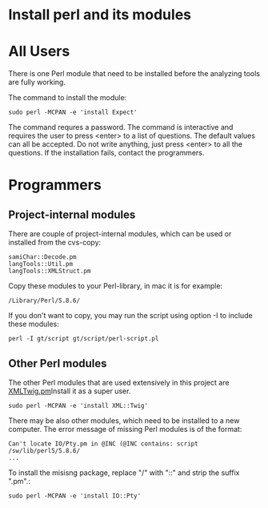 # Install perl and its modules



All Users
=========

There is one Perl module that need to be installed before the analyzing
tools are fully working.

The command to install the module:

    sudo perl -MCPAN -e 'install Expect'

The command requres a password. The command is interactive and requires
the user to press &lt;enter&gt; to a list of questions. The default
values can all be accepted. Do not write anything, just press
&lt;enter&gt; to all the questions. If the installation fails, contact
the programmers.

Programmers
===========

Project-internal modules
------------------------

There are couple of project-internal modules, which can be used or
installed from the cvs-copy:

    samiChar::Decode.pm
    langTools::Util.pm
    langTools::XMLStruct.pm

Copy these modules to your Perl-library, in mac it is for example:

    /Library/Perl/5.8.6/

If you don't want to copy, you may run the script using option -I to
include these modules:

    perl -I gt/script gt/script/perl-script.pl

Other Perl modules
------------------

The other Perl modules that are used extensively in this project are
[XMLTwig.pm](http://www.xmltwig.com/)Install it as a super user.

    sudo perl -MCPAN -e 'install XML::Twig'

There may be also other modules, which need to be installed to a new
computer. The error message of missing Perl modules is of the format:

    Can't locate IO/Pty.pm in @INC (@INC contains: script /sw/lib/perl5/5.8.6/
    ...

To install the misisng package, replace "/" with "::" and strip the
suffix ".pm".:

    sudo perl -MCPAN -e 'install IO::Pty'
